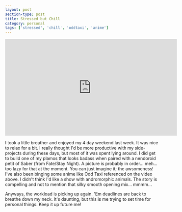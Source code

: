 ```yaml
---
layout: post
section-type: post
title: Stressed but Chill
category: personal
tags: ['stressed', 'chill', 'oddtaxi', 'anime']
---
```

<p align="center">
	<div class="videoWrapper">
        <iframe width="560" height="315" src="https://www.youtube.com/embed/LKMw0hBDBUw" frameborder="0" allow="accelerometer; autoplay; encrypted-media; gyroscope; picture-in-picture" allowfullscreen></iframe>
	</div>
</p>

I took a little breather and enjoyed my 4 day weekend last week. It was nice to relax for a bit. I really thought I'd be more productive with my side-projects during these days, but most of it was spent lying around. I did get to build one of my plamos that looks badass when paired with a nendoroid petit of Saber (from Fate/Stay Night). A picture is probably in order... meh... too lazy for that at the moment. You can just imagine it; the awsomeness! I've also been binging some anime like Odd Taxi referenced on the video above. I didn't think I'd like a show with andromorphic animals. The story is compelling and not to mention that silky smooth opening mix... mmmm...

Anyways, the workload is picking up again. 'Em deadlines are back to breathe down my neck. It's daunting, but this is me trying to set time for personal things. Keep it up future me!
